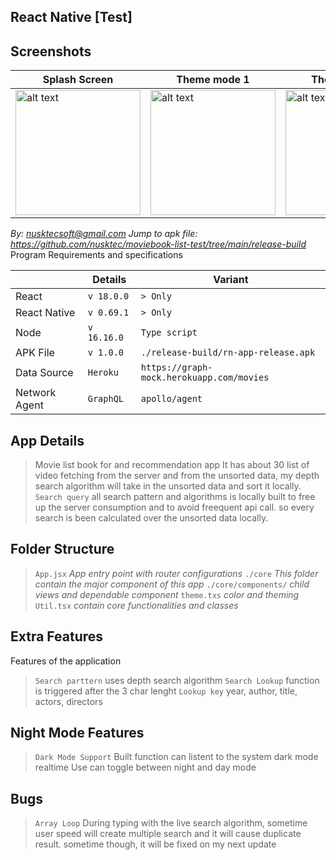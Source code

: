 ## React Native [Test]
## Screenshots

| Splash Screen               |Theme mode 1                          |Theme mode 2                        |
|----------------|-------------------------------|-----------------------------|
|<img src="https://i.ibb.co/B4XvMWT/screenshot-1.jpg" alt="alt text" width="200"/>|<img src="https://i.ibb.co/FDqM95W/screenshot-2.jpg" alt="alt text" width="200"/>            |<img src="https://i.ibb.co/jVV1G2b/screenshot-3.jpg" alt="alt text" width="200"/>            |

*By: nusktecsoft@gmail.com*
*Jump to apk file: https://github.com/nusktec/moviebook-list-test/tree/main/release-build*
Program Requirements and specifications

|                |Details                          |Variant                        |
|----------------|-------------------------------|-----------------------------|
|React|`v 18.0.0`            |`> Only`            |
|React Native          |`v 0.69.1`            |`> Only`            |
|Node          |`v 16.16.0`|`Type script` | `TSX`|
|APK File         |`v 1.0.0`|`./release-build/rn-app-release.apk`|
|Data Source          |`Heroku`|`https://graph-mock.herokuapp.com/movies`|
|Network Agent          |`GraphQL`|`apollo/agent`|

## App Details
> Movie list book for and recommendation app
> It has about 30 list of video fetching from the server and from the unsorted data, my depth search algorithm will take in the unsorted data and sort it locally.
> `Search query` all search pattern and algorithms is locally built to free up the server consumption and to avoid freequent api call. so every search is been calculated over the unsorted data locally.

## Folder Structure
> `App.jsx` *App entry point with router configurations*
> `./core` *This folder contain the major component of this app*
`./core/components/` *child views and dependable component*
>`theme.txs` *color and theming*
>`Util.tsx` *contain core functionalities and classes*


## Extra Features
Features of the application
> `Search parttern` uses depth search algorithm
>`Search Lookup` function is triggered after the 3 char lenght
>`Lookup key` year, author, title, actors, directors


## Night Mode Features
>`Dark Mode Support`
>Built function can listent to the system dark mode realtime
>Use can toggle between night and day mode

## Bugs
>`Array Loop`
>During typing with the live search algorithm, sometime user speed will create multiple search and it will cause duplicate result.
>sometime though, it will be fixed on my next update
